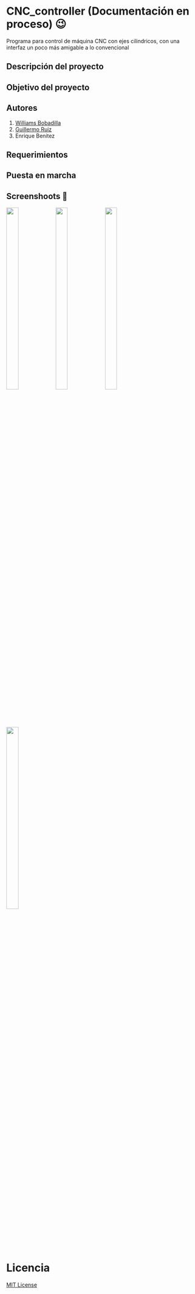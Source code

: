 # CNC_controller (Documentación en proceso)  :wink:
Programa para control de máquina CNC con ejes cilindricos, con una interfaz un poco más amigable a lo convencional
## Descripción del proyecto 


## Objetivo del proyecto 



## Autores 
  1. [Williams Bobadilla](https://github.com/WilliBobadilla)
  2. [Guillermo Ruiz](https://github.com/gbruiz)
  3. Enrique Benitez 
## Requerimientos


## Puesta en marcha 

## Screenshoots :iphone:
<p float="left">
<img src="./screenshots/IMG-20200210-WA0008.jpg"  width="25%" height="35%" />
<img src="./screenshots/IMG-20200210-WA0009.jpg"  width="25%" height="35%" />
 <img src="./screenshots/IMG-20200210-WA00010.jpg"  width="25%" height="35%" />
  <img src="./screenshots/IMG-20200210-WA00011.jpg"  width="25%" height="35%" />
</p>


# Licencia 
[MIT License](https://opensource.org/licenses/MIT)

